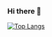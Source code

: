 ### Hi there 👋
[![Top Langs](https://github-readme-stats.vercel.app/api/top-langs/?username=ALRIER&langs_count=8)](https://github.com/ALRIER)


<!--
**ALRIER/ALRIER** is a ✨ _special_ ✨ repository because its `README.md` (this file) appears on your GitHub profile.

Here are some ideas to get you started:

- 🔭 I’m currently working on ...
- 🌱 I’m currently learning ...
- 👯 I’m looking to collaborate on ...
- 🤔 I’m looking for help with ...
- 💬 Ask me about ...
- 📫 How to reach me: ...
- 😄 Pronouns: ...
- ⚡ Fun fact: ...
-->
